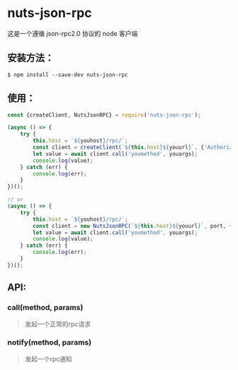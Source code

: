 # nuts-json-rpc
这是一个遵循 json-rpc2.0 协议的 node 客户端

## 安装方法：
```
$ npm install --save-dev nuts-json-rpc
```
## 使用：
```javascript
const {createClient, NutsJsonRPC} = require('nuts-json-rpc');

(async () => {
    try {
        this.host = `${youhost}/rpc/`;
        const client = createClient(`${this.host}${youurl}`, {'Authorization': 'uid'});
        let value = await client.call('youmethod', youargs);
        console.log(value);
    } catch (err) {
        console.log(err);
    }
})();

// or
(async () => {
    try {
        this.host = `${youhost}/rpc/`;
        const client = new NutsJsonRPC(`${this.host}${youurl}`, port, {'Authorization': 'uid'});
        let value = await client.call('youmethod', youargs);
        console.log(value);
    } catch (err) {
        console.log(err);
    }
})();
```

## API:

### call(method, params)
> 发起一个正常的rpc请求

### notify(method, params)
> 发起一个rpc通知
